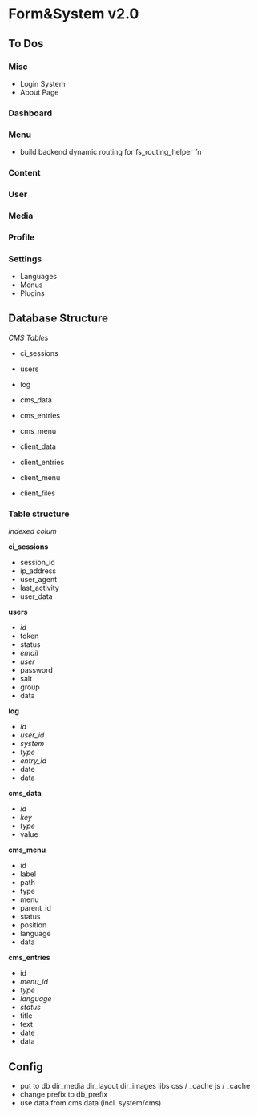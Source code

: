 # Form&System v2.0

## To Dos

### Misc
- Login System
- About Page

### Dashboard

### Menu
- build backend dynamic routing for fs_routing_helper fn
### Content

### User

### Media

### Profile

### Settings
- Languages
- Menus
- Plugins

## Database Structure

*CMS Tables*
- ci_sessions
- users
- log

- cms_data
- cms_entries
- cms_menu

- client_data
- client_entries
- client_menu
- client_files

### Table structure
*indexed colum*

**ci_sessions**
- session_id
- ip_address
- user_agent	
- last_activity
- user_data

**users**
- *id*
- token
- status
- *email*
- *user*
- password
- salt
- group	
- data

**log**
- *id*
- *user_id*
- *system*
- *type*
- *entry_id*
- date
- data

**cms_data**
- *id*
- *key*
- *type*
- value

**cms_menu**
- id
- label
- path
- type
- menu
- parent_id
- status
- position
- language
- data

**cms_entries**
- id
- *menu_id*
- *type*
- *language*
- *status*
- title
- text
- date
- data

## Config
- put to db
dir_media
dir_layout
dir_images
libs
css / _cache
js / _cache
- change prefix to db_prefix
- use data from cms data (incl. system/cms)